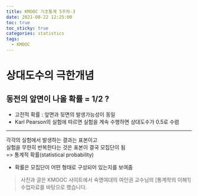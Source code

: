 ```yaml
---
title: KMOOC 기초통계 5주차-3
date: 2021-08-22 12:25:00
toc: true
toc_sticky: true
categories: statistics
tags:
  - KMOOC
---
```


# 상대도수의 극한개념

## 동전의 앞면이 나올 확률 = 1/2 ?
- 고전적 확률 : 앞면과 뒷면의 발생가능성이 동일
- Karl Pearson의 실험에 따르면 실험을 계속 수행하면 상대도수가 0.5로 수렴

***
각각의 실험에서 발생하는 결과는 표본이고  
실험을 무한히 반복한다는 것은 표본이 결국 모집단이 됨  
=> 통계적 확률(statistical probability)
- 확률은 모집단이 어떤 형태로 구성되어 있는지를 보여줌


> 사진과 글은 KMOOC 사이트에서 숙명여대의 여인권 교수님의 [통계학의 이해1] 수업자료를 바탕으로 했습니다.  
